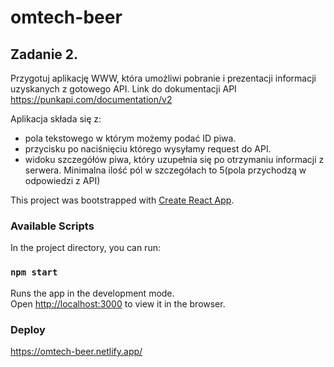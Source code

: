# omtech-beer
## Zadanie 2.
Przygotuj aplikację WWW, która umożliwi pobranie i prezentacji informacji uzyskanych z gotowego API.
Link do dokumentacji API https://punkapi.com/documentation/v2


Aplikacja składa się z:

- pola tekstowego w którym możemy podać ID piwa.
- przycisku po naciśnięciu którego wysyłamy request do API.
- widoku szczegółów piwa, który uzupełnia się po otrzymaniu informacji z serwera.
Minimalna ilość pól w szczegółach to 5(pola przychodzą w odpowiedzi z API)

This project was bootstrapped with [Create React App](https://github.com/facebook/create-react-app).

### Available Scripts

In the project directory, you can run:

### `npm start`

Runs the app in the development mode.\
Open [http://localhost:3000](http://localhost:3000) to view it in the browser.

### Deploy 

https://omtech-beer.netlify.app/
